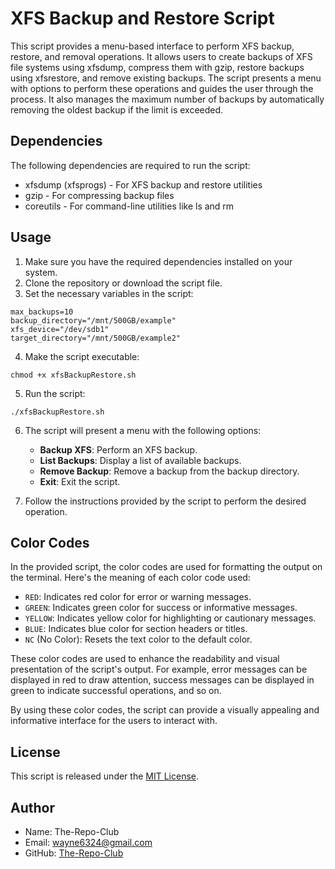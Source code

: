 # XFS Backup and Restore Script

This script provides a menu-based interface to perform XFS backup, restore, and removal operations. It allows users to create backups of XFS file systems using xfsdump, compress them with gzip, restore backups using xfsrestore, and remove existing backups. The script presents a menu with options to perform these operations and guides the user through the process. It also manages the maximum number of backups by automatically removing the oldest backup if the limit is exceeded.

## Dependencies

The following dependencies are required to run the script:

- xfsdump (xfsprogs) - For XFS backup and restore utilities
- gzip - For compressing backup files
- coreutils - For command-line utilities like ls and rm

## Usage

1. Make sure you have the required dependencies installed on your system.
2. Clone the repository or download the script file.
3. Set the necessary variables in the script:

```shell
max_backups=10
backup_directory="/mnt/500GB/example"
xfs_device="/dev/sdb1"
target_directory="/mnt/500GB/example2"
```

4. Make the script executable:

```shell
chmod +x xfsBackupRestore.sh
```

5. Run the script:

```shell
./xfsBackupRestore.sh
```

6. The script will present a menu with the following options:
   - **Backup XFS**: Perform an XFS backup.
   - **List Backups**: Display a list of available backups.
   - **Remove Backup**: Remove a backup from the backup directory.
   - **Exit**: Exit the script.

7. Follow the instructions provided by the script to perform the desired operation.

## Color Codes

In the provided script, the color codes are used for formatting the output on the terminal. Here's the meaning of each color code used:

- `RED`: Indicates red color for error or warning messages.
- `GREEN`: Indicates green color for success or informative messages.
- `YELLOW`: Indicates yellow color for highlighting or cautionary messages.
- `BLUE`: Indicates blue color for section headers or titles.
- `NC` (No Color): Resets the text color to the default color.

These color codes are used to enhance the readability and visual presentation of the script's output. For example, error messages can be displayed in red to draw attention, success messages can be displayed in green to indicate successful operations, and so on.

By using these color codes, the script can provide a visually appealing and informative interface for the users to interact with.


## License

This script is released under the [MIT License](LICENSE).

## Author

- Name: The-Repo-Club
- Email: wayne6324@gmail.com
- GitHub: [The-Repo-Club](https://github.com/The-Repo-Club/)